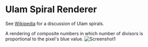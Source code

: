 Ulam Spiral Renderer
====================

See [Wikipedia](http://en.wikipedia.org/wiki/Ulam_spiral) for a discussion of Ulam spirals.

A rendering of composite numbers in which number of divisors is proportional to the pixel's blue value.
![Screenshot1](http://github.com/crazedgremlin/UlamSpiral/master/doc/img/screenshot1.png)
